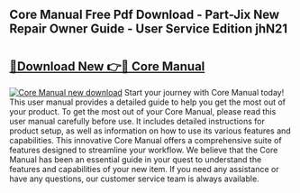 ## Core Manual Free Pdf Download - Part-Jix New Repair Owner Guide - User Service Edition jhN21

# <h2><a href="http://bc3089.oget.top/?id=Core+Manual">🔗Download New 👉🔴 Core Manual</a></h2>

[![Core Manual new download](https://i.imgur.com/5g1atiW.png)](http://bc3089.oget.top/?id=Core+Manual)
Start your journey with Core Manual today! This user manual provides a detailed guide to help you get the most out of your product. To get the most out of your Core Manual, please read this user manual carefully before use. It includes detailed instructions for product setup, as well as information on how to use its various features and capabilities. This innovative Core Manual offers a comprehensive suite of features designed to streamline your workflow. We believe that the Core Manual has been an essential guide in your quest to understand the features and capabilities of your new item. If you need any assistance or have any questions, our customer service team is always available.
